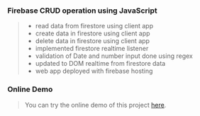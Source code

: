 ### Firebase CRUD operation using JavaScript
> * read data from firestore using client app
> * create data in firestore using client app
> * delete data in firestore using client app
> * implemented firestore realtime listener
> * validation of Date and number input done using regex 
> * updated to DOM realtime from firestore data 
> * web app deployed with firebase hosting
### Online Demo

> You can try the online demo of this project [here](https://codemycompany-task.firebaseapp.com/).
